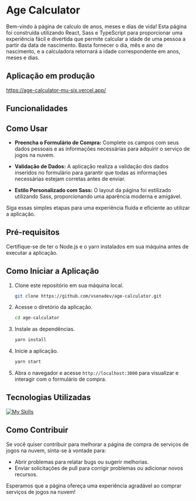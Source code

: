 # Age Calculator

Bem-vindo à página de calculo de anos, meses e dias de vida! Esta página foi construída utilizando React, Sass e TypeScript para proporcionar uma experiência fácil e divertida que permite calcular a idade de uma pessoa a partir da data de nascimento. Basta fornecer o dia, mês e ano de nascimento, e a calculadora retornará a idade correspondente em anos, meses e dias.

## Aplicação em produção

https://age-calculator-mu-six.vercel.app/

## Funcionalidades

## Como Usar

- **Preencha o Formulário de Compra:** Complete os campos com seus dados pessoais e as informações necessárias para adquirir o serviço de jogos na nuvem.

- **Validação de Dados:** A aplicação realiza a validação dos dados inseridos no formulário para garantir que todas as informações necessárias estejam corretas antes de enviar.

- **Estilo Personalizado com Sass:** O layout da página foi estilizado utilizando Sass, proporcionando uma aparência moderna e amigável.

Siga essas simples etapas para uma experiência fluida e eficiente ao utilizar a aplicação.

## Pré-requisitos

Certifique-se de ter o Node.js e o yarn instalados em sua máquina antes de executar a aplicação.

## Como Iniciar a Aplicação

1. Clone este repositório em sua máquina local.

    ```bash
    git clone https://github.com/vsenadev/age-calculator.git
    ```

2. Acesse o diretório da aplicação.

    ```bash
    cd age-calculator
    ```

3. Instale as dependências.

    ```bash
    yarn install
    ```

4. Inicie a aplicação.

    ```bash
    yarn start
    ```

5. Abra o navegador e acesse `http://localhost:3000` para visualizar e interagir com o formulário de compra.

## Tecnologias Utilizadas

[![My Skills](https://skillicons.dev/icons?i=react,ts,sass)](https://skillicons.dev)

## Como Contribuir

Se você quiser contribuir para melhorar a página de compra de serviços de jogos na nuvem, sinta-se à vontade para:

- Abrir problemas para relatar bugs ou sugerir melhorias.
- Enviar solicitações de pull para corrigir problemas ou adicionar novos recursos.

Esperamos que a página ofereça uma experiência agradável ao comprar serviços de jogos na nuvem!
